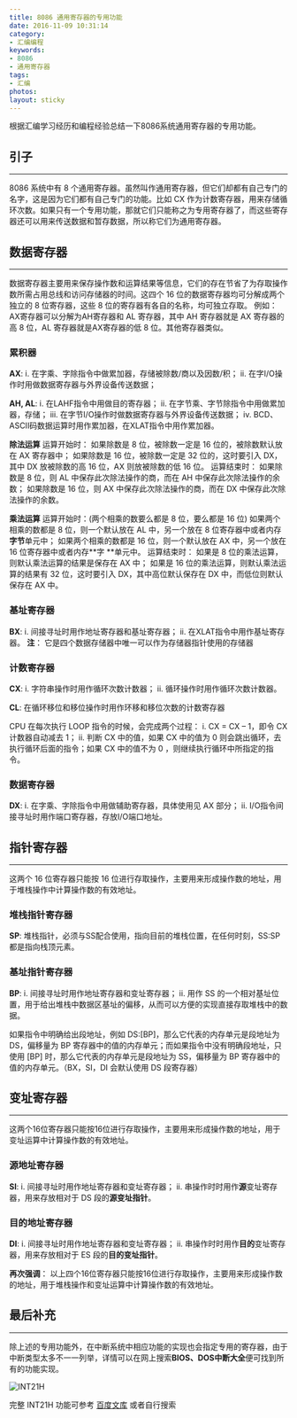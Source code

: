 ```yaml
---
title: 8086 通用寄存器的专用功能
date: 2016-11-09 10:31:14
category:
- 汇编编程
keywords:
- 8086
- 通用寄存器
tags:
- 汇编
photos:
layout: sticky
---
```


根据汇编学习经历和编程经验总结一下8086系统通用寄存器的专用功能。

<!--more-->

## 引子

***

8086 系统中有 8 个通用寄存器。虽然叫作通用寄存器，但它们却都有自己专门的名字，这是因为它们都有自己专门的功能。比如 CX 作为计数寄存器，用来存储循环次数。如果只有一个专用功能，那就它们只能称之为专用寄存器了，而这些寄存器还可以用来传送数据和暂存数据，所以称它们为通用寄存器。

## 数据寄存器
***
数据寄存器主要用来保存操作数和运算结果等信息，它们的存在节省了为存取操作数所需占用总线和访问存储器的时间。这四个 16 位的数据寄存器均可分解成两个独立的 8 位寄存器，这些 8 位的寄存器有各自的名称，均可独立存取。
例如：AX寄存器可以分解为AH寄存器和 AL 寄存器，其中 AH 寄存器就是 AX 寄存器的高 8 位，AL 寄存器就是AX寄存器的低 8 位。其他寄存器类似。

### 累积器

**AX**:
i. 在字乘、字除指令中做累加器，存储被除数/商以及因数/积；
ii. 在字I/O操作时用做数据寄存器与外界设备传送数据；

**AH, AL**:
i. 在LAHF指令中用做目的寄存器；
ii. 在字节乘、字节除指令中用做累加器，存储；
iii. 在字节I/O操作时做数据寄存器与外界设备传送数据；
iv. BCD、ASCII码数据运算时用作累加器，在XLAT指令中用作累加器。

**除法运算**
运算开始时：
如果除数是 8  位，被除数一定是 16 位的，被除数默认放在 AX 寄存器中；
如果除数是 16 位，被除数一定是 32 位的，这时要引入 DX，其中 DX 放被除数的高 16 位，AX 则放被除数的低 16 位。
运算结束时：
如果除数是 8  位，则 AL 中保存此次除法操作的商，而在 AH 中保存此次除法操作的余数；
如果除数是 16 位，则 AX 中保存此次除法操作的商，而在 DX 中保存此次除法操作的余数。

**乘法运算**
运算开始时：(两个相乘的数要么都是 8 位，要么都是 16 位)
如果两个相乘的数都是 8  位，则一个默认放在 AL 中，另一个放在 8  位寄存器中或者内存**字节**单元中；
如果两个相乘的数都是 16 位，则一个默认放在 AX 中，另一个放在 16 位寄存器中或者内存**字  **单元中。
运算结束时：
如果是 8  位的乘法运算，则默认乘法运算的结果是保存在 AX 中；
如果是 16 位的乘法运算，则默认乘法运算的结果有 32 位，这时要引入 DX，其中高位默认保存在 DX 中，而低位则默认保存在 AX 中。

### 基址寄存器

**BX**:
i. 间接寻址时用作地址寄存器和基址寄存器；
ii. 在XLAT指令中用作基址寄存器。
**注**：
它是四个数据存储器中唯一可以作为存储器指针使用的存储器

### 计数寄存器

**CX**:
i. 字符串操作时用作循环次数计数器；
ii. 循环操作时用作循环次数计数器。

**CL**:
在循环移位和移位操作时用作环移和移位次数的计数寄存器

CPU 在每次执行 LOOP 指令的时候，会完成两个过程：
i. CX = CX – 1，即令 CX 计数器自动减去 1；
ii. 判断 CX 中的值，如果 CX 中的值为 0 则会跳出循环，去执行循环后面的指令；如果 CX 中的值不为 0 ，则继续执行循环中所指定的指令。

### 数据寄存器

**DX**:
i. 在字乘、字除指令中用做辅助寄存器，具体使用见 AX 部分；
ii. I/O指令间接寻址时用作端口寄存器，存放I/O端口地址。

## 指针寄存器
***
这两个 16 位寄存器只能按 16 位进行存取操作，主要用来形成操作数的地址，用于堆栈操作中计算操作数的有效地址。

### 堆栈指针寄存器

**SP**:
堆栈指针，必须与SS配合使用，指向目前的堆栈位置，在任何时刻，SS:SP 都是指向栈顶元素。

### 基址指针寄存器

**BP**:
i. 间接寻址时用作地址寄存器和变址寄存器；
ii. 用作 SS 的一个相对基址位置，用于给出堆栈中数据区基址的偏移，从而可以方便的实现直接存取堆栈中的数据。

如果指令中明确给出段地址，例如 DS:[BP]，那么它代表的内存单元是段地址为 DS，偏移量为 BP 寄存器中的值的内存单元；而如果指令中没有明确段地址，只使用 [BP] 时，那么它代表的内存单元是段地址为 SS，偏移量为 BP 寄存器中的值的内存单元。（BX，SI，DI 会默认使用 DS 段寄存器）

## 变址寄存器
***
这两个16位寄存器只能按16位进行存取操作，主要用来形成操作数的地址，用于变址运算中计算操作数的有效地址。

### 源地址寄存器

**SI**:
i. 间接寻址时用作地址寄存器和变址寄存器；
ii. 串操作时时用作**源**变址寄存器，用来存放相对于 DS 段的**源变址指针**。

### 目的地址寄存器

**DI**:
i. 间接寻址时用作地址寄存器和变址寄存器；
ii. 串操作时时用作**目的**变址寄存器，用来存放相对于 ES 段的**目的变址指针**。

**再次强调**：
以上四个16位寄存器只能按16位进行存取操作，主要用来形成操作数的地址，用于堆栈操作和变址运算中计算操作数的有效地址。

## 最后补充
***
除上述的专用功能外，在中断系统中相应功能的实现也会指定专用的寄存器，由于中断类型太多不一一列举，详情可以在网上搜索**BIOS、DOS中断大全**便可找到所有的功能实现。

![INT21H](https://floretten-1252347631.costj.myqcloud.com/Assembly/int21h.png)

完整 INT21H 功能可参考 [百度文库](http://wenku.baidu.com/link?url=SIa3cwuKcvxXclwPsgohSyBEKJQn3nRL3msqEo8_vu3ZxubIhBXeqYFqASuGcHmcf_Ca_Ami4_4Lm6eR0Ie0blJHuo0U644a7y-GldyHn9C) 或者自行搜索
